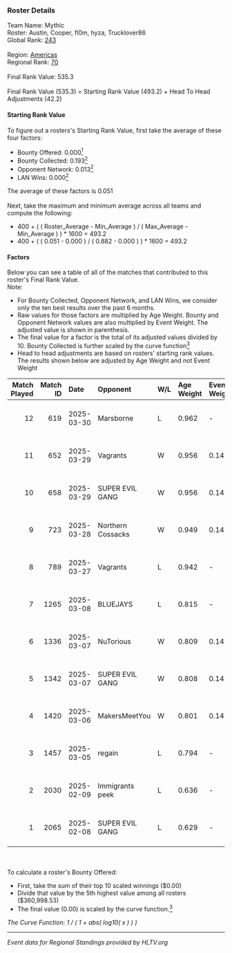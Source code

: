 ### Roster Details<br />
Team Name: Mythic<br />
Roster: Austin, Cooper, fl0m, hyza, Trucklover86<br />
Global Rank: [243](../../standings_global_2025_05_05.md)<br />
<br />
Region: [Americas]( ../../standings_americas_2025_05_05.md)<br />
Regional Rank: [70]( ../../standings_americas_2025_05_05.md)<br />
<br />
Final Rank Value:  535.3<br />
<br />
Final Rank Value (535.3) = Starting Rank Value (493.2) + Head To Head Adjustments (42.2)<br />

#### Starting Rank Value<br />
To figure out a rosters's Starting Rank Value, first take the average of these four factors:<br />
- Bounty Offered: 0.000[<sup>1</sup>](#table2)
- Bounty Collected: 0.193[<sup>2</sup>](#table1)
- Opponent Network: 0.013[<sup>2</sup>](#table1)
- LAN Wins: 0.000[<sup>2</sup>](#table1)

The average of these factors is 0.051<br />
<br />
Next, take the maximum and minimum average across all teams and compute the following:<br />
- 400 + ( ( Roster_Average - Min_Average ) / ( Max_Average - Min_Average ) ) * 1600 = 493.2
- 400 + ( ( 0.051 - 0.000 ) / ( 0.882 - 0.000 ) ) * 1600 = 493.2


#### Factors<br />
Below you can see a table of all of the matches that contributed to this roster's Final Rank Value.<br />
Note:<br />

- For Bounty Collected, Opponent Network, and LAN Wins, we consider only the ten best results over the past 6 months.
- Raw values for those factors are multiplied by Age Weight. Bounty and Opponent Network values are also multiplied by Event Weight. The adjusted value is shown in parenthesis.
- The final value for a factor is the total of its adjusted values divided by 10. Bounty Collected is further scaled by the curve function[<sup>3</sup>](#curveFunction)
- Head to head adjustments are based on rosters' starting rank values. The results shown below are adjusted by Age Weight and not Event Weight
<span id="table1"></span><br />


| Match Played | Match ID | Date       | Opponent          | W/L | Age Weight | Event Weight | Bounty Collected | Opponent Network | LAN Wins  | H2H Adj. | Roster                                   |
| -: | -: | :- | :- | :- | :- | :- | :- | :- | :- | -: | :- |
|           12 |      619 | 2025-03-30 | Marsborne         | L   | 0.962      | -            | -                | -                | -         |    -4.69 | Austin, Cooper, fl0m, hyza, Trucklover86 |
|           11 |      652 | 2025-03-29 | Vagrants          | W   | 0.956      | 0.143        | 0.000 (0.000)    | 0.244 (0.033)    | 0 (0.000) |    15.91 | Austin, Cooper, fl0m, hyza, Trucklover86 |
|           10 |      658 | 2025-03-29 | SUPER EVIL GANG   | W   | 0.956      | 0.143        | 0.003 (0.000)    | 0.333 (0.045)    | 0 (0.000) |    18.80 | Austin, Cooper, fl0m, hyza, Trucklover86 |
|            9 |      723 | 2025-03-28 | Northern Cossacks | W   | 0.949      | 0.143        | 0.000 (0.000)    | 0.000 (0.000)    | 0 (0.000) |    10.65 | Austin, Cooper, fl0m, hyza, Trucklover86 |
|            8 |      789 | 2025-03-27 | Vagrants          | L   | 0.942      | -            | -                | -                | -         |   -13.01 | Austin, Cooper, fl0m, hyza, Trucklover86 |
|            7 |     1265 | 2025-03-08 | BLUEJAYS          | L   | 0.815      | -            | -                | -                | -         |    -1.71 | Austin, Cooper, fl0m, hyza, Trucklover86 |
|            6 |     1336 | 2025-03-07 | NuTorious         | W   | 0.809      | 0.143        | 0.000 (0.000)    | 0.083 (0.010)    | 0 (0.000) |    12.29 | Austin, Cooper, fl0m, hyza, Trucklover86 |
|            5 |     1342 | 2025-03-07 | SUPER EVIL GANG   | W   | 0.808      | 0.143        | 0.003 (0.000)    | 0.333 (0.038)    | 0 (0.000) |    17.41 | Austin, Cooper, fl0m, hyza, Trucklover86 |
|            4 |     1420 | 2025-03-06 | MakersMeetYou     | W   | 0.801      | 0.143        | 0.000 (0.000)    | 0.000 (0.000)    | 0 (0.000) |     9.88 | Austin, Cooper, fl0m, hyza, Trucklover86 |
|            3 |     1457 | 2025-03-05 | regain            | L   | 0.794      | -            | -                | -                | -         |   -10.71 | Austin, Cooper, fl0m, hyza, Trucklover86 |
|            2 |     2030 | 2025-02-09 | Immigrants peek   | L   | 0.636      | -            | -                | -                | -         |    -7.31 | Austin, Cooper, fl0m, hyza, Trucklover86 |
|            1 |     2065 | 2025-02-08 | SUPER EVIL GANG   | L   | 0.629      | -            | -                | -                | -         |    -5.33 | Austin, Cooper, fl0m, hyza, Trucklover86 |

<br />
<span id="table2"></span><br />
To calculate a roster's Bounty Offered:<br />

- First, take the sum of their top 10 scaled winnings ($0.00)
- Divide that value by the 5th highest value among all rosters ($360,998.53)
- The final value (0.00) is scaled by the curve function.[<sup>3</sup>](#curveFunction)

<span id="curveFunction"></span>_The Curve Function: 1 / ( 1 + abs( log10( x ) ) )_<br />

---
_Event data for Regional Standings provided by HLTV.org_<br />
